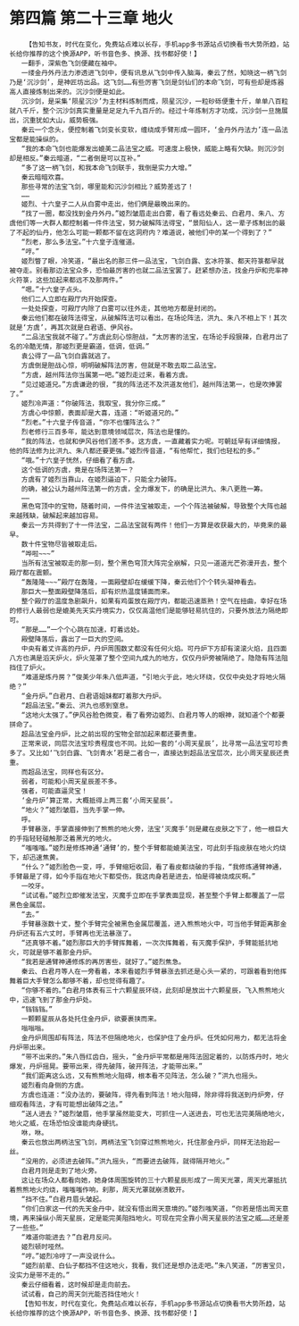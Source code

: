 # 第四篇 第二十三章 地火
        【告知书友，时代在变化，免费站点难以长存，手机app多书源站点切换看书大势所趋，站长给你推荐的这个换源APP，听书音色多、换源、找书都好使！】
       一翻手，深紫色飞剑便藏在袖中。
       一缕金丹外丹法力渗透进飞剑中，便有讯息从飞剑中传入脑海，秦云了然，知晓这一柄飞剑乃是‘沉沙剑’，是神匠坊出品。这飞剑……有些厉害飞剑是剑仙们的本命飞剑，可有些却是炼器高人直接炼制出来的。沉沙剑便是如此。
       沉沙剑，是采集‘陨星沉沙’为主材料炼制而成，陨星沉沙，一粒砂砾便重十斤，单单八百粒就八千斤，整个沉沙剑真实重量是足足九千九百斤的。经过十年炼制方才功成，沉沙剑一旦施展出，沉重犹如大山，威势极强。
       秦云一个念头，便控制着飞剑变长变软，缠绕成手臂形成一圆环，‘金丹外丹法力’连一品法宝都是能操纵的。
       “我的本命飞剑也能爆发出媲美二品法宝之威。可速度上极快，威能上略有欠缺。则沉沙剑却是相反。”秦云暗道，“二者倒是可以互补。”
       “多了这一柄飞剑，和我本命飞剑联手，我倒是实力大增。”
       秦云暗暗欢喜。
       那些寻常的法宝飞剑，哪里能和沉沙剑相比？威势差远了！
       ……
       姬烈、十六皇子二人从白雾中走出，他们俩是最晚出来的。
       “找了一圈，都没找到金丹外丹。”姬烈皱眉走出白雾，看了看远处秦云、白君月、朱八、方虞他们等一大群人都控制着一件件法宝，努力破解阵法得宝，“景阳仙人，这一辈子炼制出的最了不起的仙丹，他怎么可能一颗都不留在这洞府内？难道说，被他们中的某一个得到了？”
       “烈老，那么多法宝。”十六皇子连催道。
       “哼。”
       姬烈瞥了眼，冷笑道，“最出名的那三件一品法宝，飞剑白露、玄冰符箓、都天符箓都早就被夺走。别看那边法宝众多，恐怕最厉害的也就二品法宝罢了。赶紧想办法，找金丹炉和兜率神火符箓，这些加起来都远不及那两件。”
       “嗯。”十六皇子点头。
       他们二人立即在殿厅内开始探查。
       一处处探查，可殿厅内除了白雾可以往外走，其他地方都是封闭的。
       秦云他们都在破阵法得宝，从破解阵法可以看出，在场论阵法，洪九、朱八不相上下！其次就是‘方虞’，再其次就是白君语、伊风谷。
       “二品法宝我就不碰了。”方虞此刻心惊胆战，“太厉害的法宝，在场论手段狠辣，白君月出了名的冷酷无情，那姬烈更是霸道，低调，低调。”
       袁公得了一品飞剑白露就逃了。
       方虞倒是胆战心惊，明明破解阵法厉害，但就是不敢去取二品法宝。
       “方虞，越州阵法你当属第一吧。”姬烈走过来，看着方虞。
       “见过姬道兄。”方虞谦逊的很，“我的阵法还不及洪道友他们，越州阵法第一，也是吹捧罢了。”
       姬烈冷声道：“你破阵法，我取宝，我分你三成。”
       方虞心中惊颤，表面却是大喜，连道：“听姬道兄的。”
       “烈老。”十六皇子传音道，“你不也懂阵法么？”
       烈老修行三百多年，能达到意境领域层次，阵法也是懂的。
       “我的阵法，也就和伊风谷他们差不多。这方虞，一直藏着实力呢。可朝廷早有详细情报，他的阵法修为比洪九、朱八都还要更强。”姬烈传音道，“有他帮忙，我们也轻松的多。”
       “哦。”十六皇子恍然，仔细看了看方虞。
       这个低调的方虞，竟是在场阵法第一？
       方虞有了姬烈当靠山，在姬烈逼迫下，只能全力破阵。
       的确，被公认为越州阵法第一的方虞，全力爆发下，的确是比洪九、朱八更胜一筹。
       ……
       黑色穹顶中的宝物，随着时间，一件件法宝被取走，一个个阵法被破解，导致整个大阵也越来越残缺，破解起来越加容易。
       秦云一方共得到了十一件法宝，二品法宝就有两件！他们一方算是收获最大的，毕竟来的最早。
       数十件宝物尽皆被取走后。
       “哗啦~~~”
       当所有法宝被取走的那一刻，整个黑色穹顶大阵完全崩解，只见一道道光芒弥漫开去，整个殿厅都在震颤。
       “轰隆隆~~~”殿厅在轰隆，一面殿壁却在缓缓下降，秦云他们个个转头凝神看去。
       那巨大一整面殿壁降落后，却有炽热温度铺面而来。
       整个殿厅的温度急剧飙升，如果有鸡蛋放在殿厅内，都能迅速蒸熟！空气在扭曲，幸好在场的修行人最弱也是媲美先天实丹境实力，仅仅高温他们是能够轻易抗住的，只要外放法力隔绝即可。
       “那是……”一个个心跳在加速，盯着远处。
       殿壁降落后，露出了一巨大的空间。
       中央有着丈许高的丹炉，丹炉周围数丈都没有任何火焰。可丹炉下方却有滚滚火焰，且四面八方也满是滔天炉火，炉火笼罩了整个空间九成九的地方，仅仅丹炉旁被隔绝了。隐隐有阵法阻挡住了炉火。
       “难道是炼丹房？”俊美少年朱八低声道，“引地火于此，地火环绕，仅仅中央处才将地火隔绝？”
       “金丹炉。”白君月、白君语姐妹都盯着那大丹炉。
       “超品法宝。”秦云、洪九也感到窒息。
       “这地火太强了。”伊风谷脸色微变，看了看旁边姬烈、白君月等人的眼神，就知道个个都要拼命了。
       超品法宝金丹炉，比之前出现的宝物全部加起来都还要贵重。
       正常来说，同层次法宝珍贵程度也不同。比如一套的‘小周天星辰’，比寻常一品法宝可珍贵多了。又比如‘飞剑白露、飞剑青水’若是二者合一，直接达到超品法宝层次，比小周天星辰还贵重。
       而超品法宝，同样也有区分。
       弱者，可能和小周天星辰差不多。
       强者，可能直逼灵宝！
       ‘金丹炉’算正常，大概抵得上两三套‘小周天星辰’。
       “地火？”姬烈皱眉，当先手掌一伸。
       呼。
       手臂暴涨，手掌直接伸到了熊熊的地火旁，法宝‘灭魔手’则是藏在皮肤之下了，他一根巨大的手指轻轻碰触那泛着黑光的地火。
       “嗤嗤嗤。”姬烈是修炼神通‘通臂’的，整个手臂都能媲美法宝，可此刻手指皮肤在地火灼烧下，却迅速焦黄。
       “什么？”姬烈脸色一变，呼，手臂缩短收回，看了看皮都烧破的手指，“我修炼通臂神通，手臂最是了得，如今手指在地火下都受伤，我这肉身若是进去，怕是得被烧成灰啊。”
       一咬牙。
       “试试看。”姬烈立即催发法宝，灭魔手立即在手掌表面显现，甚至整个手臂上都覆盖了一层黑色金属层。
       “去。”
       手臂暴涨数十丈，整个手臂完全被黑色金属层覆盖，进入熊熊地火中，可当他手臂距离那金丹炉还有五六丈时，手臂再也无法暴涨了。
       “还真够不着。”姬烈那巨大的手臂挥舞着，一次次挥舞着，有灭魔手保护，手臂能抵抗地火，可就是够不着那金丹炉。
       “我若是通臂神通修炼的再厉害些，就好了。”姬烈焦急。
       秦云、白君月等人在一旁看着，本来看姬烈手臂暴涨去抓还是心头一紧的，可跟着看到他挥舞着巨大手臂怎么都够不着，却也觉得有趣了。
       “你够不着的。”白君月体表有三十六颗星辰环绕，此刻却是放出十六颗星辰，飞入熊熊地火中，迅速飞到了那金丹炉处。
       “铛铛铛。”
       一颗颗星辰从各处托住金丹炉，欲要裹挟而来。
       嗡嗡嗡。
       金丹炉周围却有阵法，阵法不但隔绝地火，也保护住了金丹炉。任凭如何用力，都无法将金丹炉带出来。
       “带不出来的。”朱八唇红齿白，摇头，“金丹炉平常都是用阵法固定着的，以防炼丹时，地火爆发，丹炉摇晃。要带出来，得先破阵，破开阵法，才能带出来。”
       “我们距离这么远，又有熊熊地火阻碍，根本看不见阵法，怎么破？”洪九也摇头。
       姬烈看向身侧的方虞。
       方虞也连道：“没办法的，要破阵，得先看到阵法！地火阻碍，除非得将我送到丹炉旁，仔细观看阵法，才有可能想出破阵之法。”
       “送人进去？”姬烈皱眉，他手掌虽然能变大，可抓住一人送进去，可也无法完美隔绝地火，地火之威，在场恐怕没谁能肉身硬抗。
       咻，咻。
       秦云也放出两柄法宝飞剑，两柄法宝飞剑穿过熊熊地火，托住那金丹炉，同样无法抬起一丝。
       “没用的，必须进去破阵。”洪九摇头，“而要进去破阵，就得隔开地火。”
       白君月则是走到了地火旁。
       这让在场众人都看向她，她身体周围旋转的三十六颗星辰形成了一周天光罩，周天光罩抵抗着熊熊地火灼烧，嗤嗤嗤作响，刹那，周天光罩就崩溃散开。
       “挡不住。”白君月眉头皱起。
       “你们白家这一代的先天金丹中，就没有悟出周天意境的。”姬烈嗤笑道，“你若是悟出周天意境，再来操纵小周天星辰，定是能完美阻挡地火。可现在完全靠小周天星辰的法宝之威……还是差了一些些。”
       “难道你能进去？”白君月反问。
       姬烈顿时哑然。
       “哼。”姬烈冷哼了一声没说什么。
       “姬烈前辈、白仙子都挡不住这地火，我看，我们还是想办法走吧。”朱八笑道，“厉害宝贝，没实力是带不走的。”
       秦云仔细看着，这时候却是走向前去。
       试试看，自己的周天剑光能否挡住地火！
       【告知书友，时代在变化，免费站点难以长存，手机app多书源站点切换看书大势所趋，站长给你推荐的这个换源APP，听书音色多、换源、找书都好使！】